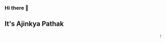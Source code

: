 ### Hi there 👋
## It's Ajinkya Pathak

<marquee><b>Software Engineer 👨‍💻|Pythonist 🐍|AI 🤖|Data science 📈|Data Engineer ⚙️|Data Visualization 📊 </b></marquee>
<!--
**Ajinkz/ajinkz** is a ✨ _special_ ✨ repository because its `README.md` (this file) appears on your GitHub profile.

Here are some ideas to get you started:

- 🔭 I’m currently working on ...
- 🌱 I’m currently learning ...
- 👯 I’m looking to collaborate on ...
- 🤔 I’m looking for help with ...
- 💬 Ask me about ...
- 📫 How to reach me: ...
- 😄 Pronouns: ...
- ⚡ Fun fact: ...
-->
